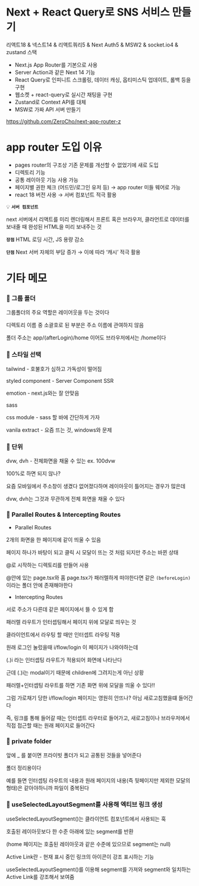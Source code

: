 # Next + React Query로 SNS 서비스 만들기

리액트18 & 넥스트14 & 리액트쿼리5 & Next Auth5 & MSW2 & socket.io4 & zustand 스택

- Next.js App Router를 기본으로 사용
- Server Action과 같은 Next 14 기능
- React Query로 인피니트 스크롤링, 데이터 캐싱, 옵티미스틱 업데이트, 롤백 등을 구현
- 웹소켓 + react-query로 실시간 채팅을 구현
- Zustand로 Context API를 대체
- MSW로 가짜 API 서버 만들기

https://github.com/ZeroCho/next-app-router-z

# app router 도입 이유

- pages router의 구조상 기존 문제를 개선할 수 없었기에 새로 도입
- 디렉토리 기능
- 공통 레이아웃 기능 사용 가능
- 페이지별 권한 체크 (어드민/로그인 유저 등) → app router 미들 웨어로 가능
- react 18 버전 사용 → 서버 컴포넌트 적극 활용

💡 **`서버 컴포넌트`**

next 서버에서 리액트를 미리 렌더링해서 프론트 혹은 브라우저, 클라언트로 데이터를 보내줄 때 완성된 HTML을 미리 보내주는 것

**`장점`** HTML 로딩 시간, JS 용량 감소

**`단점`** Next 서버 자체의 부담 증가 → 이에 따라 ‘캐시’ 적극 활용

# 기타 메모

### 📍 그룹 폴더

그룹폴더의 주요 역할은 레이어웃을 두는 것이다

디렉토리 이름 중 소괄호로 된 부분은 주소 이름에 관여하지 않음

폴더 주소는 app/(afterLogin)/home 이어도 브라우저에서는 /home이다


### 📍 스타일 선택

tailwind - 호불호가 심하고 가독성이 떨어짐

styled component - Server Component SSR

emotion - next.js와는 잘 안맞음

sass

css module - sass 할 바에 간단하게 가자

vanila extract - 요즘 뜨는 것, windows와 문제

### 📍 단위

dvw, dvh - 전체화면을 채울 수 있는 ex. 100dvw

100%로 하면 되지 않나?

요즘 모바일에서 주소창이 생겼다 없어졌다하며 레이아웃이 틀어지는 경우가 많은데

dvw, dvh는 그것과 무관하게 전체 화면을 채울 수 있다

### 📍 Parallel Routes & Intercepting Routes

- Parallel Routes

2개의 화면을 한 페이지에 같이 띄울 수 있음

페이지 하나가 바탕이 되고 클릭 시 모달이 뜨는 것 처럼 되지만 주소는 바뀐 상태

@로 시작하는 디렉토리를 만들어 사용

@안에 있는 page.tsx와 홈 page.tsx가 패러렐하게 떠야한다면 같은 `(beforeLogin)`이라는 폴더 안에 존재해야한다

- Intercepting Routes

서로 주소가 다른데 같은 페이지에서 뜰 수 있게 함

패러렐 라우트가 인터셉팅해서 페이지 위에 모달로 띄우는 것

클라이언트에서 라우팅 할 때만 인터셉트 라우팅 적용

원래 로그인 눌렀을때 i/flow/login 이 페이지가 나와야하는데

(.)i 라는 인터셉팅 라우트가 적용되어 화면에 나타난다

근데 (.)i는 modal이기 때문에 children에 그려지는게 아닌 상황

패러렐+인터셉팅 라우트를 하면 기존 화면 위에 모달을 띄울 수 있다!!

그럼 가로채기 당한 i/flow/login 페이지는 영원히 안뜨나? 아님 새로고침했을떄 들어간다 

즉, 링크를 통해 들어갈 때는 인터셉트 라우터로 들어가고, 새로고침이나 브라우저에서 직접 접근할 때는 원래 페이지로 들어간다

### 📍 private folder

앞에 _ 를 붙이면 프라이빗 폴더가 되고 공통된 것들을 넣어준다

폴더 정리용이다

예를 들면 인터셉팅 라우트의 내용과 원래 페이지의 내용(즉 뒷페이지만 제외한 모달의 형태)은 같아야하니까 파일이 중복된다

### 📍 useSelectedLayoutSegment를 사용해 엑티브 링크 생성

useSelectedLayoutSegment()는 클라이언트 컴포넌트에서 사용되는 훅

호출된 레이아웃보다 한 수준 아래에 있는 segment를 반환

(home 페이지는 호출된 레이아웃과 같은 수준에 있으므로 segment는 null)

Active Link란 - 현재 표시 중인 링크의 아이콘이 강조 표시하는 기능

useSelectedLayoutSegment()를 이용해 segment를 가져와 segment와 일치하는 Active Link를 강조해서 보여줌